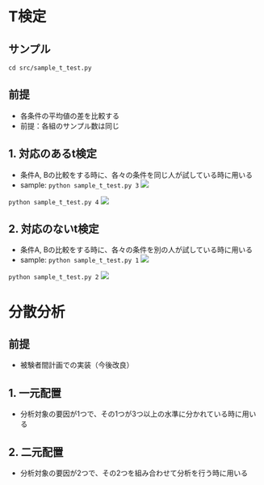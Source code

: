 # T検定

## サンプル
```cd src/sample_t_test.py```

## 前提
- 各条件の平均値の差を比較する
- 前提：各組のサンプル数は同じ

## 1. 対応のあるt検定

- 条件A, Bの比較をする時に、各々の条件を同じ人が試している時に用いる
- sample:
```python sample_t_test.py 3```
![](sample_fig/sample3.png)

```python sample_t_test.py 4```
![](sample_fig/sample4.png)

## 2. 対応のないt検定

- 条件A, Bの比較をする時に、各々の条件を別の人が試している時に用いる
- sample:
```python sample_t_test.py 1```
![](sample_fig/sample1.png)

```python sample_t_test.py 2```
![](sample_fig/sample2.png)

# 分散分析

## 前提

- 被験者間計画での実装（今後改良）

## 1. 一元配置

- 分析対象の要因が1つで、その1つが3つ以上の水準に分かれている時に用いる


## 2. 二元配置

- 分析対象の要因が2つで、その2つを組み合わせて分析を行う時に用いる
